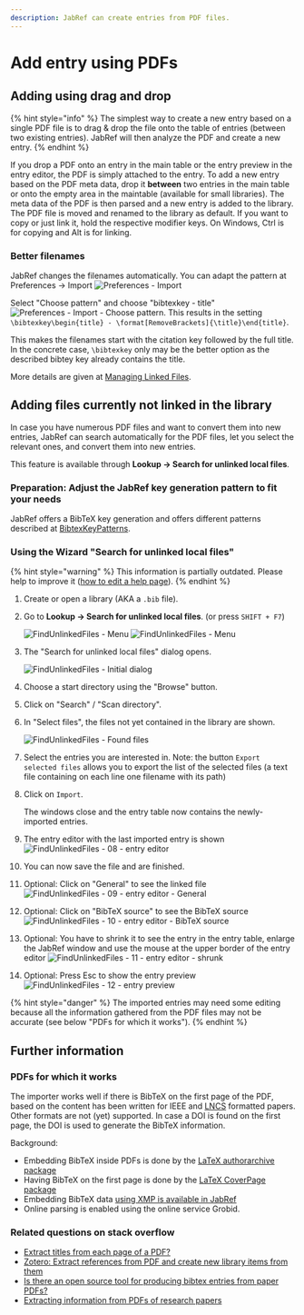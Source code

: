 ```yaml
---
description: JabRef can create entries from PDF files.
---
```


# Add entry using PDFs

## Adding using drag and drop

{% hint style="info" %}
The simplest way to create a new entry based on a single PDF file is to drag & drop the file onto the table of entries (between two existing entries). JabRef will then analyze the PDF and create a new entry.
{% endhint %}

If you drop a PDF onto an entry in the main table or the entry preview in the entry editor, the PDF is simply attached to the entry. To add a new entry based on the PDF meta data, drop it **between** two entries in the main table or onto the empty area in the maintable (available for small libraries). The meta data of the PDF is then parsed and a new entry is added to the library. The PDF file is moved and renamed to the library as default. If you want to copy or just link it, hold the respective modifier keys. On Windows, Ctrl is for copying and Alt is for linking.

### Better filenames

JabRef changes the filenames automatically. You can adapt the pattern at Preferences -> Import ![Preferences - Import](<../.gitbook/assets/preferences-import (4).png>)

Select "Choose pattern" and choose "bibtexkey - title" ![Preferences - Import - Choose pattern](<../.gitbook/assets/preferences-import-choose-pattern (5).png>). This results in the setting `\bibtexkey\begin{title} - \format[RemoveBrackets]{\title}\end{title}`.

This makes the filenames start with the citation key followed by the full title. In the concrete case, `\bibtexkey` only may be the better option as the described bibtey key already contains the title.

More details are given at [Managing Linked Files](../finding-sorting-and-cleaning-entries/filelinks.md).

## Adding files currently not linked in the library

In case you have numerous PDF files and want to convert them into new entries, JabRef can search automatically for the PDF files, let you select the relevant ones, and convert them into new entries.

This feature is available through **Lookup -> Search for unlinked local files**.

### Preparation: Adjust the JabRef key generation pattern to fit your needs

JabRef offers a BibTeX key generation and offers different patterns described at [BibtexKeyPatterns](../setup/citationkeypatterns.md).

### Using the Wizard "Search for unlinked local files"

{% hint style="warning" %}
This information is partially outdated. Please help to improve it ([how to edit a help page](../contributing/how-to-improve-the-help-page.md#editing-help-pages-directly-in-the-browser.md)).
{% endhint %}

1. Create or open a library (AKA a `.bib` file).
2. Go to **Lookup -> Search for unlinked local files**. (or press `SHIFT + F7`)

    ![FindUnlinkedFiles - Menu](<../.gitbook/assets/bildschirmfoto-2021-07-05-um-19.19.09 (1).png>) ![FindUnlinkedFiles - Menu](<../.gitbook/assets/findunlinkedfiles-menu-5.2 (6).png>)
3. The "Search for unlinked local files" dialog opens.

    <img src="../.gitbook/assets/findunlinkedfiles-window-5.2 (6).png" alt="FindUnlinkedFiles - Initial dialog" data-size="original">
4. Choose a start directory using the "Browse" button.
5. Click on "Search" / "Scan directory".
6. In "Select files", the files not yet contained in the library are shown.

    <img src="../.gitbook/assets/findunlinkedfiles-foundfiles-5.2 (6).png" alt="FindUnlinkedFiles - Found files" data-size="original">
7. Select the entries you are interested in. Note: the button `Export selected files` allows you to export the list of the selected files (a text file containing on each line one filename with its path)
8. Click on `Import`.

    The windows close and the entry table now contains the newly-imported entries.
9. The entry editor with the last imported entry is shown ![FindUnlinkedFiles - 08 - entry editor](<../.gitbook/assets/findunlinkedfiles-08-entry-editor (5).png>)
10. You can now save the file and are finished.
11. Optional: Click on "General" to see the linked file ![FindUnlinkedFiles - 09 - entry editor - General](<../.gitbook/assets/findunlinkedfiles-09-entry-editor-general (5).png>)
12. Optional: Click on "BibTeX source" to see the BibTeX source ![FindUnlinkedFiles - 10 - entry editor - BibTeX source](<../.gitbook/assets/findunlinkedfiles-10-entry-editor-bibtex-source (1).png>)
13. Optional: You have to shrink it to see the entry in the entry table, enlarge the JabRef window and use the mouse at the upper border of the entry editor ![FindUnlinkedFiles - 11 - entry editor - shrunk](<../.gitbook/assets/findunlinkedfiles-11-entry-editor-shrunk (1).png>)
14. Optional: Press Esc to show the entry preview ![FindUnlinkedFiles - 12 - entry preview](<../.gitbook/assets/findunlinkedfiles-12-entry-preview (1).png>)

{% hint style="danger" %}
The imported entries may need some editing because all the information gathered from the PDF files may not be accurate (see below "PDFs for which it works").
{% endhint %}

## Further information

### PDFs for which it works

The importer works well if there is BibTeX on the first page of the PDF, based on the content has been written for IEEE and [LNCS](https://github.com/latextemplates/LNCS) formatted papers. Other formats are not (yet) supported. In case a DOI is found on the first page, the DOI is used to generate the BibTeX information.

Background:

* Embedding BibTeX inside PDFs is done by the [LaTeX authorarchive package](https://ctan.org/pkg/authorarchive)
* Having BibTeX on the first page is done by the [LaTeX CoverPage package](https://ctan.org/pkg/coverpage)
* Embedding BibTeX data [using XMP is available in JabRef](../advanced/xmp.md)
* Online parsing is enabled using the online service Grobid.

### Related questions on stack overflow

* [Extract titles from each page of a PDF?](http://stackoverflow.com/q/18071127/873282)
* [Zotero: Extract references from PDF and create new library items from them](https://forums.zotero.org/discussion/16277/extract-references-from-pdf-and-create-new-library-items-from-them)
* [Is there an open source tool for producing bibtex entries from paper PDFs?](http://academia.stackexchange.com/questions/15504/is-there-an-open-source-tool-for-producing-bibtex-entries-from-paper-pdfs)
* [Extracting information from PDFs of research papers](http://stackoverflow.com/questions/1813427/extracting-information-from-pdfs-of-research-papers/3523416)
